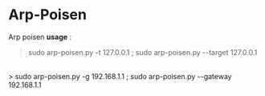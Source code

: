 # Arp-Poisen

Arp poisen **usage** :
> sudo arp-poisen.py -t 127.0.0.1 ; sudo arp-poisen.py --target 127.0.0.1
<br>
> sudo arp-poisen.py -g 192.168.1.1 ; sudo arp-poisen.py --gateway 192.168.1.1
